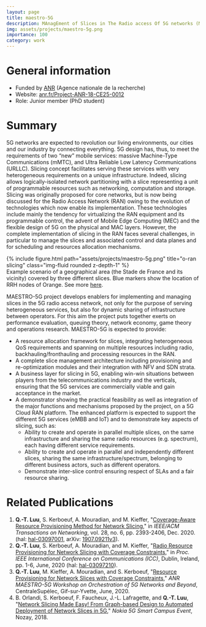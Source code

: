 ```yaml
---
layout: page
title: maestro-5G
description: MAnagEment of Slices in The Radio access Of 5G networks (MAESTRO-5G)
img: assets/projects/maestro-5g.png
importance: 100
category: work
---
```


# General information
- Funded by [ANR](https://anr.fr/) (Agence nationale de la recherche)
- Website: [anr.fr/Project-ANR-18-CE25-0012](https://anr.fr/Project-ANR-18-CE25-0012)
- Role: Junior member (PhD student)

# Summary
5G networks are expected to revolution our living environments, our cities and our industry by connecting everything. 5G design has, thus, to meet the requirements of two “new” mobile services: massive Machine-Type Communications (mMTC), and Ultra Reliable Low Latency Communications (URLLC). Slicing concept facilitates serving these services with very heterogeneous requirements on a unique infrastructure. Indeed, slicing allows logically-isolated network partitioning with a slice representing a unit of programmable resources such as networking, computation and storage. Slicing was originally proposed for core networks, but is now being discussed for the Radio Access Network (RAN) owing to the evolution of technologies which now enable its implementation. These technologies include mainly the tendency for virtualizing the RAN equipment and its programmable control, the advent of Mobile Edge Computing (MEC) and the flexible design of 5G on the physical and MAC layers.
However, the complete implementation of slicing in the RAN faces several challenges, in particular to manage the slices and associated control and data planes and for scheduling and resources allocation mechanisms.


<div class="row">
    <div class="col-sm mt-3 mt-md-0">
        {% include figure.html path="assets/projects/maestro-5g.png" title="o-ran slicing" class="img-fluid rounded z-depth-1" %}
    </div>
</div>
<div class="caption">
    Example scenario of a geographical area (the Stade de France and its vicinity) covered by three different slices. Blue markers show the location of RRH nodes of Orange. See more <a href="https://ieeexplore.ieee.org/document/9187556/">here</a>.
</div>

MAESTRO-5G project develops enablers for implementing and managing slices in the 5G radio access network, not only for the purpose of serving heterogeneous services, but also for dynamic sharing of infrastructure between operators. For this aim the project puts together exerts on performance evaluation, queuing theory, network economy, game theory and operations research. MAESTRO-5G is expected to provide:
- A resource allocation framework for slices, integrating heterogeneous QoS requirements and spanning on multiple resources including radio, backhauling/fronthauling and processing resources in the RAN.
- A complete slice management architecture including provisioning and re-optimization modules and their integration with NFV and SDN strata.
- A business layer for slicing in 5G, enabling win-win situations between players from the telecommunications industry and the verticals, ensuring that the 5G services are commercially viable and gain acceptance in the market.
- A demonstrator showing the practical feasibility as well as integration of the major functions and mechanisms proposed by the project, on a 5G Cloud RAN platform. The enhanced platform is expected to support the different 5G services (eMBB and IoT) and to demonstrate key aspects of slicing, such as:
  - Ability to create and operate in parallel multiple slices, on the same infrastructure and sharing the same radio resources (e.g. spectrum), each having different service requirements.
  - Ability to create and operate in parallel and independently different slices, sharing the same infrastructure/spectrum, belonging to different business actors, such as different operators.
  - Demonstrate inter-slice control ensuring respect of SLAs and a fair resource sharing.

# Related Publications
1. **Q.-T. Luu**, S. Kerboeuf, A. Mouradian, and M. Kieffer, 
"[Coverage-Aware Resource Provisioning Method for Network Slicing](https://ieeexplore.ieee.org/document/9187556/)," 
in *IEEE/ACM Transactions on Networking*, vol. 28, no. 6, pp. 2393-2406, Dec. 2020. 
(hal: [hal-03097001](https://hal-centralesupelec.archives-ouvertes.fr/hal-03097001),
arXiv: [1907.09211v3](https://arxiv.org/abs/1907.09211v3)).
1. **Q.-T. Luu**, S. Kerboeuf, A. Mouradian, and M. Kieffer, 
"[Radio Resource Provisioning for Network Slicing with Coverage Constraints](https://ieeexplore.ieee.org/document/9148897)," 
in *Proc. IEEE International Conference on Communications (ICC)*, Dublin, Ireland, pp. 1-6, June, 2020 
(hal: [hal-03097210](https://hal-centralesupelec.archives-ouvertes.fr/hal-03097210)).
1. **Q.-T. Luu**, M. Kieffer, A. Mouradian, and S. Kerboeuf, 
"[Resource Provisioning for Network Slices with Coverage Constraints](https://orch5g.roc.cnam.fr/)," 
*ANR MAESTRO-5G Workshop on Orchestration of 5G Networks and Beyond*, CentraleSupélec, Gif-sur-Yvette, June, 2020.
1. B. Orlandi, S. Kerboeuf, F. Faucheux, J.-L. Lafragette, and **Q.-T. Luu**, 
"[Network Slicing Made Easy! From Graph-based Design to Automated Deployment of Network Slices in 5G](https://www.youtube.com/watch?v=pLkylDVwdcA&t=29s)," 
*Nokia 5G Smart Campus Event*, Nozay, 2018.
